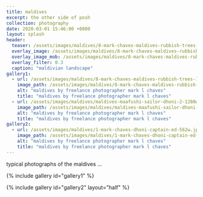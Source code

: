 ```yaml
---
title: maldives
excerpt: the other side of posh
collection: photography
date: 2020-03-01 15:46:00 +0800
layout: splash
header:
  teaser: /assets/images/maldives/8-mark-chaves-maldives-rubbish-trees-300w.jpg
  overlay_image: /assets/images/maldives/8-mark-chaves-maldives-rubbish-trees-1200w.jpg
  overlay_image_mob: /assets/images/maldives/8-mark-chaves-maldives-rubbish-trees-720w.jpg
  overlay_filter: 0.3
  caption: "maldivian landscape"
gallery1:
  - url: /assets/images/maldives/8-mark-chaves-maldives-rubbish-trees-1200w.jpg
    image_path: /assets/images/maldives/8-mark-chaves-maldives-rubbish-trees-1200w.jpg
    alt: "maldives by freelance photographer mark l chaves"
    title: "maldives by freelance photographer mark l chaves"
  - url: /assets/images/maldives/maldives-maafushi-sailor-dhoni-2-1280w.jpg
    image_path: /assets/images/maldives/maldives-maafushi-sailor-dhoni-2-1280w.jpg
    alt: "maldives by freelance photographer mark l chaves"
    title: "maldives by freelance photographer mark l chaves"
gallery2:
  - url: /assets/images/maldives/1-mark-chaves-dhoni-captain-ed-562w.jpg
    image_path: /assets/images/maldives/1-mark-chaves-dhoni-captain-ed-562w.jpg
    alt: "maldives by freelance photographer mark l chaves"
    title: "maldives by freelance photographer mark l chaves"
---
```


<p class="p-wrapper">
  <span class="dropcap clearfix">t</span>ypical photographs of the maldives ...
</p>

{% include gallery id="gallery1" %}

{% include gallery id="gallery2" layout="half" %}